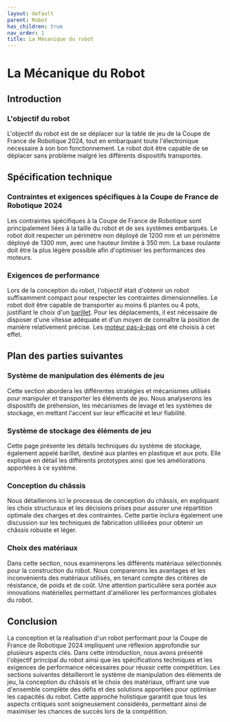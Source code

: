 ```yaml
---
layout: default
parent: Robot
has_children: true
nav_order: 1
title: La Mécanique du robot
---
```


# La Mécanique du Robot

## Introduction

### L'objectif du robot

L'objectif du robot est de se déplacer sur la table de jeu de la Coupe de France de Robotique 2024, tout en embarquant toute l'électronique nécessaire à son bon fonctionnement. Le robot doit être capable de se déplacer sans problème malgré les différents dispositifs transportés.

## Spécification technique

### Contraintes et exigences spécifiques à la Coupe de France de Robotique 2024

Les contraintes spécifiques à la Coupe de France de Robotique sont principalement liées à la taille du robot et de ses systèmes embarqués. Le robot doit respecter un périmètre non déployé de 1200 mm et un périmètre déployé de 1300 mm, avec une hauteur limitée à 350 mm. La base roulante doit être la plus légère possible afin d'optimiser les performances des moteurs.

### Exigences de performance

Lors de la conception du robot, l'objectif était d'obtenir un robot suffisamment compact pour respecter les contraintes dimensionnelles. Le robot doit être capable de transporter au moins 6 plantes ou 4 pots, justifiant le choix d'un [barillet](../Meca/Le_barillet.md). Pour les déplacements, il est nécessaire de disposer d'une vitesse adéquate et d'un moyen de connaître la position de manière relativement précise. Les [moteur pas-à-pas](../Hardware/Hardware.html) ont été choisis à cet effet.

## Plan des parties suivantes

### Système de manipulation des éléments de jeu

Cette section abordera les différentes stratégies et mécanismes utilisés pour manipuler et transporter les éléments de jeu.
Nous analyserons les dispositifs de préhension, les mécanismes de levage et les systèmes de stockage, en mettant l'accent sur leur efficacité et leur fiabilité.

### Système de stockage des éléments de jeu 

Cette page présente les détails techniques du système de stockage, également appelé barillet, destiné aux plantes en plastique et aux pots. Elle explique en détail les différents prototypes ainsi que les améliorations apportées à ce système.

### Conception du châssis

Nous détaillerons ici le processus de conception du châssis, en expliquant les choix structuraux et les décisions prises pour assurer une répartition optimale des charges et des contraintes.
Cette partie inclura également une discussion sur les techniques de fabrication utilisées pour obtenir un châssis robuste et léger.

### Choix des matériaux

Dans cette section, nous examinerons les différents matériaux sélectionnés pour la construction du robot.
Nous comparerons les avantages et les inconvénients des matériaux utilisés, en tenant compte des critères de résistance, de poids et de coût.
Une attention particulière sera portée aux innovations matérielles permettant d'améliorer les performances globales du robot.

## Conclusion

La conception et la réalisation d'un robot performant pour la Coupe de France de Robotique 2024 impliquent une réflexion approfondie sur plusieurs aspects clés.
Dans cette introduction, nous avons présenté l'objectif principal du robot ainsi que les spécifications techniques et les exigences de performance nécessaires pour réussir cette compétition.
Les sections suivantes détailleront le système de manipulation des éléments de jeu, la conception du châssis et le choix des matériaux, offrant une vue d'ensemble complète des défis et des solutions apportées pour optimiser les capacités du robot.
Cette approche holistique garantit que tous les aspects critiques sont soigneusement considérés, permettant ainsi de maximiser les chances de succès lors de la compétition.